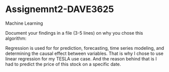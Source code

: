 # Assignemnt2-DAVE3625
Machine Learning

Document your findings in a file (3-5 lines) on why you chose this algorithm:

Regression is used for for prediction, forecasting, time series modeling, and determining the causal effect between variables. That is why I chose to use linear regression for my TESLA use case. And the reason behind that is I had to predict the price of this stock on a specific date.
